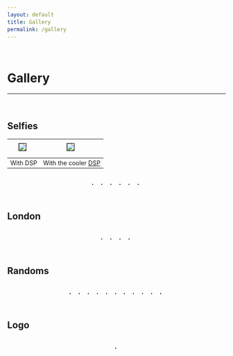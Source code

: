 ```yaml
---
layout: default
title: Gallery
permalink: /gallery
---
```

<p><br></p>

Gallery
===========

<hr style="height:2px;border-width:0;color:gray;background-color:gray">

<br>


<style>
  .act_image {max-height: 180px; border:  1px solid black; margin: 5px 10px 10px 5px}
</style>

Selfies
---------
<center>
  <table>
    <thead>
      <tr>
        <th style="text-align: center"><img data-src="/assets/gallery/withDSP.jpg" class="act_image lazyloaded" src="/assets/gallery/withDSP.jpg"></th>
        <th style="text-align: center"><img data-src="/assets/gallery/withDSP(cooler).jpeg" class="act_image lazyloaded" src="/assets/gallery/withDSP(cooler).jpeg"></th>
      </tr>
    </thead>
    <tbody>
      <tr>
        <td style="text-align: center">With DSP</td>
        <td style="text-align: center">With the cooler <a href="https://praneethd7.github.io/">DSP</a></td>
      </tr>
    </tbody>
  </table>
</center>
<br>
<center>
  <img data-src="/assets/gallery/Selfie1.jpg" class="lazyload act_image" />
  <img data-src="/assets/gallery/selfie2.jpg" class="lazyload act_image" />
  <img data-src="/assets/gallery/selfie3.JPG" class="lazyload act_image" />
  <img data-src="/assets/gallery/ethnic1.jpg" class="lazyload act_image" />
  <img data-src="/assets/gallery/ethnic2.JPG" class="lazyload act_image" />
  <img data-src="/assets/gallery/earliestpicknowntomankind.jpg" class="lazyload act_image" />
</center>
<br>

London
-------
<br>

<center>
<img data-src="/assets/gallery/londonbridge.JPG" class="lazyload act_image" />
<img data-src="/assets/gallery/londoneye.JPG" class="lazyload act_image" />
<img data-src="/assets/gallery/westministerpalace.JPG" class="lazyload act_image" />
<img data-src="/assets/gallery/bigben.JPG" class="lazyload act_image" />
</center>

<br>

Randoms
-------
<br>

<center>
  <img data-src="/assets/gallery/flower1.jpg" class="lazyload act_image" />
  <img data-src="/assets/gallery/flower2.JPG" class="lazyload act_image" />
  <img data-src="/assets/gallery/flower3.JPG" class="lazyload act_image" />
  <img data-src="/assets/gallery/flower4.JPG" class="lazyload act_image" />
  <img data-src="/assets/gallery/flower5.JPG" class="lazyload act_image" />
  <img data-src="/assets/gallery/Akhilesh_Flys-10 September 13, 2016.jpg" class="lazyload act_image" />
  <img data-src="/assets/gallery/Akhilesh_Flys-4 September 13, 2016.jpg" class="lazyload act_image" />
  <img data-src="/assets/gallery/aminoacidwall.jpg" class="lazyload act_image" />
  <img data-src="/assets/gallery/Andaman1.JPG" class="lazyload act_image" />
  <img data-src="/assets/gallery/andaman2.JPG" class="lazyload act_image" />
  <img data-src="/assets/gallery/andaman3.JPG" class="lazyload act_image" />
</center>

<br>

Logo
-------
<br>

<center>
  <img data-src="/assets/gallery/Logo1_Black.png" class="lazyload act_image" />
</center>

<br>
